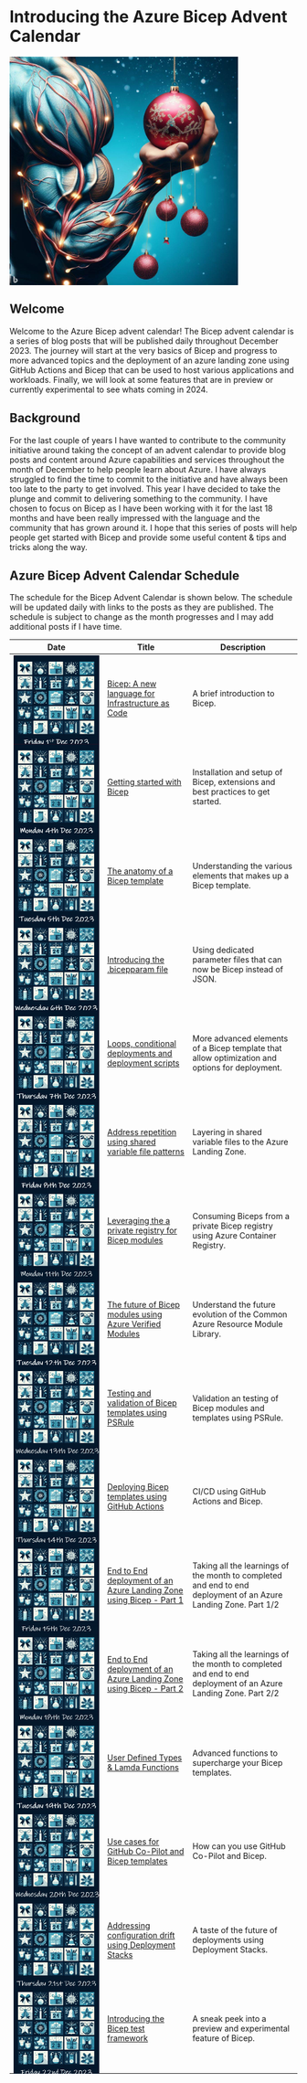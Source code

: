 # Introducing the Azure Bicep Advent Calendar

<!-- markdownlint-disable MD033 -->
<div style="width: 400px; height: 400px;">
  <img src="../insight-bicep-advent-calendar/.images/../../blog/.images/edc0a9db-353c-49fb-9843-70bb375a3c62.jpg" alt="Bicep Advent Calendar">
</div>
<!-- markdownlint-restore -->

## Welcome

Welcome to the Azure Bicep advent calendar! The Bicep advent calendar is a series of blog posts that will be published daily throughout December 2023. The journey will start at the very basics of Bicep and progress to more advanced topics and the deployment of an azure landing zone using GitHub Actions and Bicep that can be used to host various applications and workloads. Finally, we will look at some features that are in preview or currently experimental to see whats coming in 2024.

## Background

For the last couple of years I have wanted to contribute to the community initiative around taking the concept of an advent calendar to provide blog posts and content around Azure capabilities and services throughout the month of December to help people learn about Azure. I have always struggled to find the time to commit to the initiative and have always been too late to the party to get involved. This year I have decided to take the plunge and commit to delivering something to the community. I have chosen to focus on Bicep as I have been working with it for the last 18 months and have been really impressed with the language and the community that has grown around it. I hope that this series of posts will help people get started with Bicep and provide some useful content & tips and tricks along the way.

## Azure Bicep Advent Calendar Schedule

The schedule for the Bicep Advent Calendar is shown below. The schedule will be updated daily with links to the posts as they are published. The schedule is subject to change as the month progresses and I may add additional posts if I have time.

| Date                                                                           | Title                                                        | Description                                                                                    |
|--------------------------------------------------------------------------------|--------------------------------------------------------------|------------------------------------------------------------------------------------------------|
| <div style="width: 150px; height: 150px;"><img src="./.images/1st.png"></div>  | [Bicep: A new language for Infrastructure as Code]()         | A brief introduction to Bicep.
| <div style="width: 150px; height: 150px;"><img src="./.images/4th.png"></div>  | [Getting started with Bicep]()                               | Installation and setup of Bicep, extensions and best practices to get started. |
| <div style="width: 150px; height: 150px;"><img src="./.images/5th.png"></div>  | [The anatomy of a Bicep template]()                          | Understanding the various elements that makes up a Bicep template. |
| <div style="width: 150px; height: 150px;"><img src="./.images/6th.png"></div>  | [Introducing the .bicepparam file]()                         | Using dedicated parameter files that can now be Bicep instead of JSON.                         |
| <div style="width: 150px; height: 150px;"><img src="./.images/7th.png"></div>  | [Loops, conditional deployments and deployment scripts]()    | More advanced elements of a Bicep template that allow optimization and options for deployment. | 
| <div style="width: 150px; height: 150px;"><img src="./.images/8th.png"></div>  | [Address repetition using shared variable file patterns]()   | Layering in shared variable files to the Azure Landing Zone.|                                                                    |
| <div style="width: 150px; height: 150px;"><img src="./.images/11th.png"></div> | [Leveraging the a private registry for Bicep modules]()      | Consuming Biceps from a private Bicep registry using Azure Container Registry.|                                                  |
| <div style="width: 150px; height: 150px;"><img src="./.images/12th.png"></div> | [The future of Bicep modules using Azure Verified Modules]() | Understand the future evolution of the Common Azure Resource Module Library.|                                                |
| <div style="width: 150px; height: 150px;"><img src="./.images/13th.png"></div> | [Testing and validation of Bicep templates using PSRule]()              | Validation an testing of Bicep modules and templates using PSRule.|
| <div style="width: 150px; height: 150px;"><img src="./.images/14th.png"></div> | [Deploying Bicep templates using GitHub Actions]()                      | CI/CD using GitHub Actions and Bicep.                                                                           |
| <div style="width: 150px; height: 150px;"><img src="./.images/15th.png"></div> | [End to End deployment of an Azure Landing Zone using Bicep - Part 1]() | Taking all the learnings of the month to completed and end to end deployment of an Azure Landing Zone. Part 1/2 |
| <div style="width: 150px; height: 150px;"><img src="./.images/18th.png"></div> | [End to End deployment of an Azure Landing Zone using Bicep - Part 2]() | Taking all the learnings of the month to completed and end to end deployment of an Azure Landing Zone. Part 2/2 |
| <div style="width: 150px; height: 150px;"><img src="./.images/19th.png"></div> | [User Defined Types & Lamda Functions]()                                | Advanced functions to supercharge your Bicep templates.                                                         |
| <div style="width: 150px; height: 150px;"><img src="./.images/20th.png"></div> | [Use cases for GitHub Co-Pilot and Bicep templates]()                   | How can you use GitHub Co-Pilot and Bicep.                                                                      |
| <div style="width: 150px; height: 150px;"><img src="./.images/21st.png"></div> | [Addressing configuration drift using Deployment Stacks]()              | A taste of the future of deployments using Deployment Stacks.                                                   |
| <div style="width: 150px; height: 150px;"><img src="./.images/22nd.png"></div> | [Introducing the Bicep test framework]()                                | A sneak peek into a preview and experimental feature of Bicep.   |